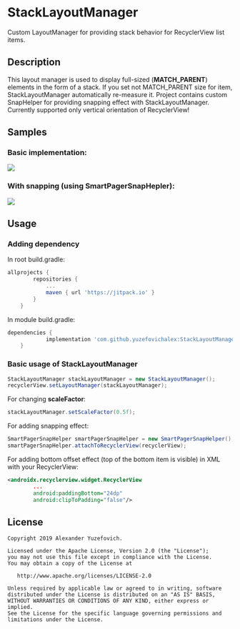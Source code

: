 # StackLayoutManager
Custom LayoutManager for providing stack behavior for RecyclerView list items.
## Description
This layout manager is used to display full-sized (**MATCH_PARENT**) elements in the form of a stack.
If you set not MATCH_PARENT size for item, StackLayoutManager automatically re-measure it.
Project contains custom SnapHelper for providing snapping effect with StackLayoutManager.
Currently supported only vertical orientation of RecyclerView!
## Samples
### Basic implementation:
![](/examples/basic.gif)
### With snapping (using SmartPagerSnapHepler):
![](/examples/with_snapping.gif)
## Usage
### Adding dependency
In root build.gradle:
```gradle
allprojects {
		repositories {
			...
			maven { url 'https://jitpack.io' }
		}
	}
```
In module build.gradle:
```gradle
dependencies {
	        implementation 'com.github.yuzefovichalex:StackLayoutManager:1.0.0'
	}
```
### Basic usage of StackLayoutManager
```Java
StackLayoutManager stackLayoutManager = new StackLayoutManager();
recyclerView.setLayoutManager(stackLayoutManager);
```
For changing **scaleFactor**:
```Java
stackLayoutManager.setScaleFactor(0.5f);
```
For adding snapping effect:
```Java
SmartPagerSnapHelper smartPagerSnapHelper = new SmartPagerSnapHelper();
smartPagerSnapHelper.attachToRecyclerView(recyclerView);
```
For adding bottom offset effect (top of the bottom item is visible) in XML with your RecyclerView:
```XML
<androidx.recyclerview.widget.RecyclerView
        ...
        android:paddingBottom="24dp"
        android:clipToPadding="false"/>
```
## License
    Copyright 2019 Alexander Yuzefovich.

    Licensed under the Apache License, Version 2.0 (the "License");
    you may not use this file except in compliance with the License.
    You may obtain a copy of the License at

       http://www.apache.org/licenses/LICENSE-2.0

    Unless required by applicable law or agreed to in writing, software
    distributed under the License is distributed on an "AS IS" BASIS,
    WITHOUT WARRANTIES OR CONDITIONS OF ANY KIND, either express or implied.
    See the License for the specific language governing permissions and
    limitations under the License.
